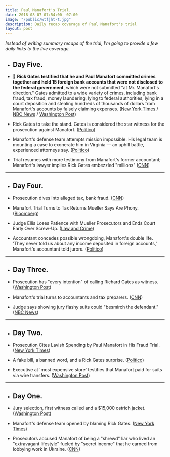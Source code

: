 ```yaml
---
title: Paul Manafort's Trial.
date: 2018-08-07 07:54:00 -07:00
image: "/public/wtfjht-t.jpg"
description: Daily recap coverage of Paul Manafort's trial
layout: post
---
```


*Instead of writing summary recaps of the trial, I'm going to provide a few daily links to the live coverage.*

* ## Day Five.

* 🚨 **Rick Gates testified that he and Paul Manafort committed crimes together and held 15 foreign bank accounts that were not disclosed to the federal government**, which were not submitted "at Mr. Manafort's direction." Gates admitted to a wide variety of crimes, including bank fraud, tax fraud, money laundering, lying to federal authorities, lying in a court deposition and stealing hundreds of thousands of dollars from Manafort's accounts by falsely claiming expenses. ([New York Times](https://www.nytimes.com/2018/08/06/us/politics/rick-gates-manafort-trump-trial.html) / [NBC News](https://www.nbcnews.com/politics/politics-news/rick-gates-testifies-he-committed-crimes-paul-manafort-n898071) / [Washington Post](https://www.washingtonpost.com/news/local/wp/2018/08/06/paul-manafort-trial-day-5-live-updates/))

* Rick Gates to take the stand. Gates is considered the star witness for the prosecution against Manafort. ([Politico](https://www.politico.com/story/2018/08/06/rick-gates-set-to-take-the-stand-in-manafort-trial-764866))

* Manafort's defense team attempts mission impossible. His legal team is mounting a case to exonerate him in Virginia — an uphill battle, experienced attorneys say. ([Politico](https://www.politico.com/story/2018/08/06/manafort-trial-defense-mueller-760452))

* Trial resumes with more testimony from Manafort's former accountant; Manafort's lawyer implies Rick Gates embezzled "millions" ([CNN](https://www.cnn.com/politics/live-news/manafort-trial/index.html))

---

* ## Day Four.

* Prosecution dives into alleged tax, bank fraud. ([CNN](https://www.cnn.com/2018/08/03/politics/paul-manafort-trial-day-four/index.html))

* Manafort Trial Turns to Tax Returns Mueller Says Are Phony. ([Bloomberg](https://www.bloomberg.com/news/articles/2018-08-03/manafort-trial-turns-to-tax-returns-mueller-says-are-phony))

* Judge Ellis Loses Patience with Mueller Prosecutors and Ends Court Early Over Screw-Up. ([Law and Crime](https://lawandcrime.com/awkward/judge-ellis-loses-all-patience-with-prosecutors-and-ends-court-early-over-major-screw-up/))

* Accountant concedes possible wrongdoing, Manafort's double life. 'They never told us about any income deposited in foreign accounts,' Manafort's accountant told jurors. ([Politico](https://www.politico.com/story/2018/08/03/paul-manafort-trial-2018-761300))

---

* ## Day Three.

* Prosecution has "every intention" of calling Richard Gates as witness. ([Washington Post](https://www.washingtonpost.com/news/local/wp/2018/08/02/paul-manafort-trial-day-3-live-updates/))

* Manafort's trial turns to accountants and tax preparers. ([CNN](https://www.cnn.com/2018/08/02/politics/manafort-trial-day-three/index.html))

* Judge says showing jury flashy suits could "besmirch the defendant." ([NBC News](https://www.nbcnews.com/news/crime-courts/paul-manafort-live-blog-trump-s-former-campaign-chair-begins-n896091))

---

* ## Day Two.

* Prosecution Cites Lavish Spending by Paul Manafort in His Fraud Trial. ([New York Times](https://www.nytimes.com/2018/08/01/us/politics/paul-manafort-fraud-trial.html))

* A fake bill, a banned word, and a Rick Gates surprise. ([Politico](https://www.politico.com/story/2018/08/01/paul-manafort-trial-testimony-day-2-756749))

* Executive at 'most expensive store' testifies that Manafort paid for suits via wire transfers. ([Washington Post](https://www.washingtonpost.com/news/local/wp/2018/08/01/paul-manafort-trial-day-two/))

---

* ## Day One.

* Jury selection, first witness called and a $15,000 ostrich jacket. ([Washington Post](https://www.washingtonpost.com/news/local/wp/2018/07/31/paul-manafort-trial-live-coverage/))

* Manafort's defense team opened by blaming Rick Gates. ([New York Times](https://www.nytimes.com/2018/07/31/us/politics/paul-manafort-trial.html))

* Prosecutors accused Manafort of being a "shrewd" liar who lived an "extravagant lifestyle" fueled by "secret income" that he earned from lobbying work in Ukraine. ([CNN](https://www.cnn.com/interactive/2018/politics/paul-manafort-trial-tracker/#/virginia/all))